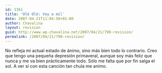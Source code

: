```yaml
---
id: 1361
title: 'Olé Olé: Voy a mil'
date: 2007-04-21T11:04:50+02:00
author: Chavalina
layout: revision
guid: http://www.wp.chavalina.net/2007/04/21/790-revision/
permalink: /2007/04/21/790-revision/
---
```

No refleja mi actual estado de ánimo, sino más bien todo lo contrario. Creo que tengo una pequeña depresión primaveral, aunque soy más feliz que nunca y me va bien prácticamente todo. Sólo me falta que por fin salga el sol. A ver si con esta canción tan chula me animo.